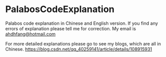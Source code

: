 # PalabosCodeExplanation
Palabos code explanation in Chinese and English version.
If you find any errors of explanation please tell me for correction.
My email is ahdhfang@hotmail.com

For more detailed explanations please go to see my blogs, which are all in Chinese.
https://blog.csdn.net/qq_40259141/article/details/108915931
